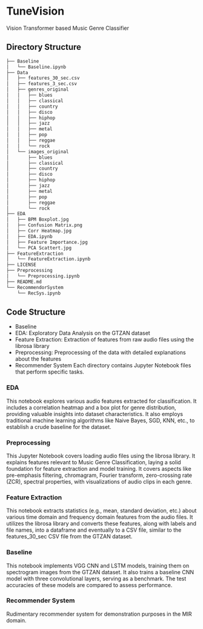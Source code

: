 # TuneVision
Vision Transformer based Music Genre Classifier

## Directory Structure
```bash
├── Baseline
│   └── Baseline.ipynb
├── Data
│   ├── features_30_sec.csv
│   ├── features_3_sec.csv
│   ├── genres_original
│   │   ├── blues
│   │   ├── classical
│   │   ├── country
│   │   ├── disco
│   │   ├── hiphop
│   │   ├── jazz
│   │   ├── metal
│   │   ├── pop
│   │   ├── reggae
│   │   └── rock
│   └── images_original
│       ├── blues
│       ├── classical
│       ├── country
│       ├── disco
│       ├── hiphop
│       ├── jazz
│       ├── metal
│       ├── pop
│       ├── reggae
│       └── rock
├── EDA
│   ├── BPM Boxplot.jpg
│   ├── Confusion Matrix.png
│   ├── Corr Heatmap.jpg
│   ├── EDA.ipynb
│   ├── Feature Importance.jpg
│   └── PCA Scattert.jpg
├── FeatureExtraction
│   └── FeatureExtraction.ipynb
├── LICENSE
├── Preprocessing
│   └── Preprocessing.ipynb
├── README.md
└── RecommendorSystem
    └── RecSys.ipynb
```

## Code Structure
- Baseline
- EDA: Exploratory Data Analysis on the GTZAN dataset
- Feature Extraction: Extraction of features from raw audio files using the librosa library
- Preprocessing: Preprocessing of the data with detailed explanations about the features
- Recommender System
Each directory contains Jupyter Notebook files that perform specific tasks.

### EDA
This notebook explores various audio features extracted for classification.
It includes a correlation heatmap and a box plot for genre distribution, providing valuable insights into dataset characteristics.
It also employs traditional machine learning algorithms like Naive Bayes, SGD, KNN, etc., to establish a crude baseline for the dataset.

### Preprocessing
This Jupyter Notebook covers loading audio files using the librosa library.
It explains features relevant to Music Genre Classification, laying a solid foundation for feature extraction and model training.
It covers aspects like pre-emphasis filtering, chromagram, Fourier transform, zero-crossing rate (ZCR), spectral properties, with visualizations of audio clips in each genre.

### Feature Extraction
This notebook extracts statistics (e.g., mean, standard deviation, etc.) about various time domain and frequency domain features from the audio files.
It utilizes the librosa library and converts these features, along with labels and file names, into a dataframe and eventually to a CSV file, similar to the features_30_sec CSV file from the GTZAN dataset.

### Baseline
This notebook implements VGG CNN and LSTM models, training them on spectrogram images from the GTZAN dataset.
It also trains a baseline CNN model with three convolutional layers, serving as a benchmark.
The test accuracies of these models are compared to assess performance.

### Recommender System
Rudimentary recommender system for demonstration purposes in the MIR domain.

